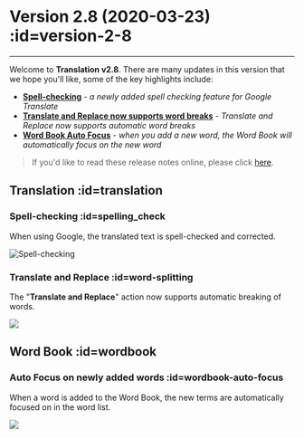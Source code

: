 # Version 2.8 (2020-03-23) :id=version-2-8

---

Welcome to **Translation v2.8**. There are many updates in this version that we hope you'll like, some of the key highlights include:

- [**Spell-checking**](#spelling_check) - _a newly added spell checking feature for Google Translate_
- [**Translate and Replace now supports word breaks**](#word-splitting) - _Translate and Replace now supports automatic word breaks_
- [**Word Book Auto Focus**](#wordbook-auto-focus) - _when you add a new word, the Word Book will automatically focus on the new word_

> If you'd like to read these release notes online, please click [here](#/en/updates ':ignore :target=_blank').

## Translation :id=translation
### Spell-checking :id=spelling_check

When using Google, the translated text is spell-checked and corrected.

![Spell-checking](/updates/img/v2_8/spelling_check.gif)

### Translate and Replace :id=word-splitting

The "**Translate and Replace**" action now supports automatic breaking of words.

![](/updates/img/v2_8/tar.gif)

## Word Book :id=wordbook
### Auto Focus on newly added words :id=wordbook-auto-focus

When a word is added to the Word Book, the new terms are automatically focused on in the word list.

![](/updates/img/v2_8/wordbook.gif)